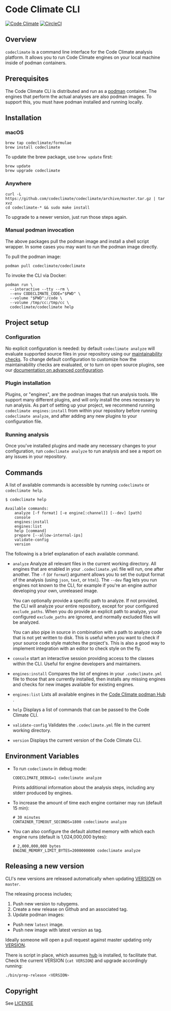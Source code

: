 # Code Climate CLI

[![Code Climate](https://codeclimate.com/github/codeclimate/codeclimate/badges/gpa.svg)](https://codeclimate.com/github/codeclimate/codeclimate)
[![CircleCI](https://circleci.com/gh/codeclimate/codeclimate.svg?style=svg)](https://circleci.com/gh/codeclimate/codeclimate)

## Overview

`codeclimate` is a command line interface for the Code Climate analysis
platform. It allows you to run Code Climate engines on your local machine inside
of podman containers.

## Prerequisites

The Code Climate CLI is distributed and run as a
[podman](https://podman.io/) container. The engines that perform the actual
analyses are also podman images. To support this, you must have podman installed
and running locally.

## Installation

### macOS

```console
brew tap codeclimate/formulae
brew install codeclimate
```

To update the brew package, use `brew update` first:

```console
brew update
brew upgrade codeclimate
```

### Anywhere

```console
curl -L https://github.com/codeclimate/codeclimate/archive/master.tar.gz | tar xvz
cd codeclimate-* && sudo make install
```

To upgrade to a newer version, just run those steps again.

### Manual podman invocation

The above packages pull the podman image and install a shell script wrapper.
In some cases you may want to run the podman image directly.

To pull the podman image:

```console
podman pull codeclimate/codeclimate
```

To invoke the CLI via Docker:

```console
podman run \
  --interactive --tty --rm \
  --env CODECLIMATE_CODE="$PWD" \
  --volume "$PWD":/code \
  --volume /tmp/cc:/tmp/cc \
  codeclimate/codeclimate help
```

## Project setup

### Configuration

No explicit configuration is needed: by default `codeclimate analyze` will
evaluate supported source files in your repository using our
[maintainability checks][docs_maintainability]. To change default configuration
to customize how the maintainability checks are evaluated, or to turn on open
source plugins, see our [documentation on advanced
configuration][docs_advanced_config].

[docs_maintainability]: https://docs.codeclimate.com/docs/maintainability
[docs_advanced_config]: https://docs.codeclimate.com/docs/configuring-your-analysis#section-configuration-file-structure-and-content

### Plugin installation

Plugins, or "engines", are the podman images that run analysis tools. We support
many different plugins, and will only install the ones necessary to run
analysis. As part of setting up your project, we recommend running `codeclimate
engines:install` from within your repository before running `codeclimate
analyze`, and after adding any new plugins to your configuration file.


### Running analysis

Once you've installed plugins and made any necessary changes to your
configuration, run `codeclimate analyze` to run analysis and see a report on any
issues in your repository.

## Commands

A list of available commands is accessible by running `codeclimate` or
`codeclimate help`.

```console
$ codeclimate help

Available commands:
    analyze [-f format] [-e engine[:channel]] [--dev] [path]
    console
    engines:install
    engines:list
    help [command]
    prepare [--allow-internal-ips]
    validate-config
    version
```

The following is a brief explanation of each available command.

* `analyze`
  Analyze all relevant files in the current working directory. All
  engines that are enabled in your `.codeclimate.yml` file will run, one after
  another. The `-f` (or `format`) argument allows you to set the output format of
  the analysis (using `json`, `text`, or `html`). The `--dev` flag lets you run
  engines not known to the CLI, for example if you're an engine author developing
  your own, unreleased image.

  You can optionally provide a specific path to analyze. If not provided, the
  CLI will analyze your entire repository, except for your configured
  `exclude_paths`. When you do provide an explicit path to analyze, your
  configured `exclude_paths` are ignored, and normally excluded files will be
  analyzed.

  You can also pipe in source in combination with a path to analyze code that is
  not yet written to disk. This is useful when you want to check if your source
  code style matches the project's. This is also a good way to implement
  integration with an editor to check style on the fly.
* `console`
  start an interactive session providing access to the classes
  within the CLI. Useful for engine developers and maintainers.
* `engines:install`
  Compares the list of engines in your `.codeclimate.yml` file to those that
  are currently installed, then installs any missing engines and checks for new images available for existing engines.
* `engines:list`
  Lists all available engines in the
  [Code Climate podman Hub](https://hub.docker.com/u/codeclimate/)
  .
* `help`
  Displays a list of commands that can be passed to the Code Climate CLI.
* `validate-config`
  Validates the `.codeclimate.yml` file in the current working directory.
* `version`
  Displays the current version of the Code Climate CLI.

## Environment Variables

* To run `codeclimate` in debug mode:

  ```
  CODECLIMATE_DEBUG=1 codeclimate analyze
  ```

  Prints additional information about the analysis steps, including any stderr
  produced by engines.

* To increase the amount of time each engine container may run (default 15 min):

  ```
  # 30 minutes
  CONTAINER_TIMEOUT_SECONDS=1800 codeclimate analyze
  ```

* You can also configure the default alotted memory with which each engine runs
  (default is 1,024,000,000 bytes):

  ```
  # 2,000,000,000 bytes
  ENGINE_MEMORY_LIMIT_BYTES=2000000000 codeclimate analyze
  ```

## Releasing a new version

CLI's new versions are released automatically when updating
[VERSION](https://github.com/codeclimate/codeclimate/blob/master/VERSION) on `master`.

The releasing process includes;

1. Push new version to rubygems.
1. Create a new release on Github and an associated tag.
1. Update podman images:
  * Push new `latest` image.
  * Push new image with latest version as tag.

Ideally someone will open a pull request against master updating only
[VERSION](https://github.com/codeclimate/codeclimate/blob/master/VERSION).

There is script in place, which assumes [hub](https://hub.github.com/) is installed,
to facilitate that. Check the current VERSION (`cat VERSION`) and upgrade accordingly running:

```sh
./bin/prep-release <VERSION>
```

## Copyright

See [LICENSE](LICENSE)
